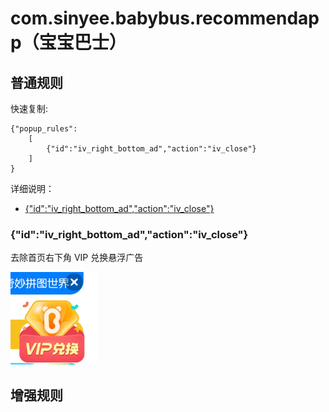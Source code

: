 # com.sinyee.babybus.recommendapp（宝宝巴士）

## 普通规则

快速复制:
```
{"popup_rules":
    [
        {"id":"iv_right_bottom_ad","action":"iv_close"}
    ]
}
```
详细说明：
- [{"id":"iv_right_bottom_ad","action":"iv_close"}](#idiv_right_bottom_adactioniv_close)

### {"id":"iv_right_bottom_ad","action":"iv_close"}
去除首页右下角 VIP 兑换悬浮广告

![](./assets/首页右下角悬浮广告.jpg)

## 增强规则
